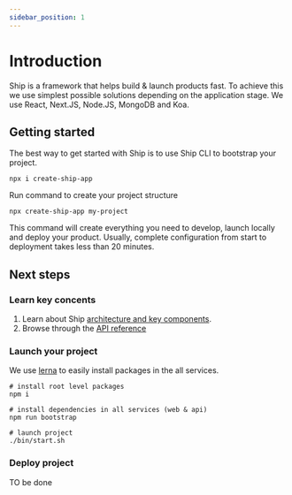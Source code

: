```yaml
---
sidebar_position: 1
---
```


# Introduction

Ship is a framework that helps build & launch products fast. To achieve this we use simplest possible solutions depending on the application stage. We use React, Next.JS, Node.JS, MongoDB and Koa.

## Getting started

The best way to get started with Ship is to use Ship CLI to bootstrap your project.

```
npx i create-ship-app
```

Run command to create your project structure
```
npx create-ship-app my-project
```

This command will create everything you need to develop, launch locally and deploy your product. Usually, complete configuration from start to deployment takes less than 20 minutes.

## Next steps
### Learn key concents

1. Learn about Ship [architecture and key components](./architecture.md).
2. Browse through the [API reference](./api-reference.md)

### Launch your project

We use [lerna](https://github.com/lerna/lerna) to easily install packages in the all services.

```shell
# install root level packages
npm i

# install dependencies in all services (web & api)
npm run bootstrap 

# launch project
./bin/start.sh
```

### Deploy project

TO be done
